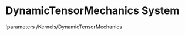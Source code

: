 <!-- MOOSE Documentation Stub: Remove this when content is added. -->

# DynamicTensorMechanics System
!parameters /Kernels/DynamicTensorMechanics

